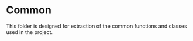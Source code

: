 # Common 

This folder is designed for extraction of the common functions and classes used in the project.